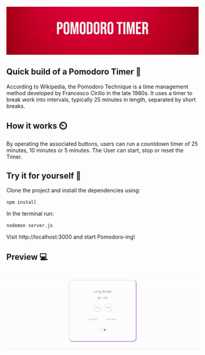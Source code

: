 ![](https://github.com/BenCoyne/PomodoroTimer/blob/main/assets/pom_banner.png)

## Quick build of a Pomodoro Timer 🍅

According to Wikipedia, the Pomodoro Technique is a time management method developed by Francesco Cirillo in the late 1980s. It uses a timer to break work into intervals, typically 25 minutes in length, separated by short breaks.

## How it works ⏲️

By operating the associated buttons, users can run a countdown timer of 25 minutes, 10 minutes or 5 minutes. The User can start, stop or reset the Timer.

## Try it for yourself 🙂

Clone the project and install the dependencies using:

```
npm install
```

In the terminal run:

```
nodemon server.js
```

Visit http://localhost:3000 and start Pomodoro-ing!

## Preview 💻

![Alt Text](https://github.com/BenCoyne/PomodoroTimer/blob/main/assets/pomGif.gif)
